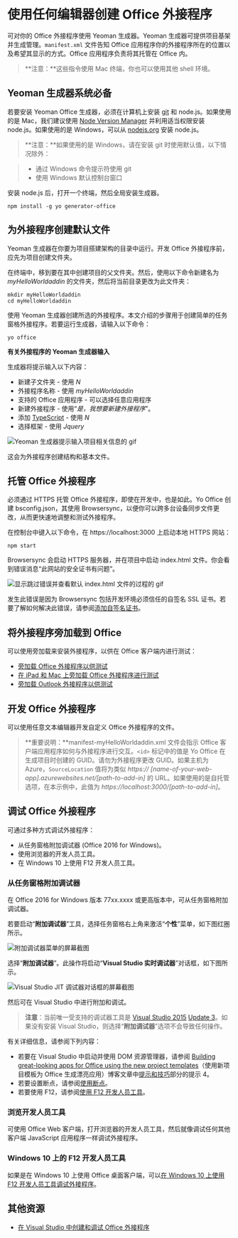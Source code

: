
# <a name="create-an-office-add-in-using-any-editor"></a>使用任何编辑器创建 Office 外接程序

可对你的 Office 外接程序使用 Yeoman 生成器。Yeoman 生成器可提供项目基架并生成管理。`manifest.xml` 文件告知 Office 应用程序你的外接程序所在的位置以及希望其显示的方式。Office 应用程序负责将其托管在 Office 内。

 >**注意：**这些指令使用 Mac 终端，你也可以使用其他 shell 环境。 


## <a name="prerequisites-for-the-yeoman-generator"></a>Yeoman 生成器系统必备

若要安装 Yeoman Office 生成器，必须在计算机上安装 [git](https://git-scm.com/downloads) 和 node.js。如果使用的是 Mac，我们建议使用 [Node Version Manager](https://github.com/creationix/nvm) 并利用适当权限安装 node.js。如果使用的是 Windows，可以从 [nodejs.org](https://nodejs.org/en/) 安装 node.js。

>**注意：**如果使用的是 Windows，请在安装 git 时使用默认值，以下情况除外：

>- 通过 Windows 命令提示符使用 git
>- 使用 Windows 默认控制台窗口

安装 node.js 后，打开一个终端，然后全局安装生成器。

```
npm install -g yo generator-office
```


## <a name="create-the-default-files-for-your-add-in"></a>为外接程序创建默认文件

Yeoman 生成器在你要为项目搭建架构的目录中运行。开发 Office 外接程序前，应先为项目创建文件夹。

在终端中，移到要在其中创建项目的父文件夹。然后，使用以下命令新建名为 _myHelloWorldaddin_ 的文件夹，然后将当前目录更改为此文件夹：




```
mkdir myHelloWorldaddin
cd myHelloWorldaddin
```

使用 Yeoman 生成器创建所选的外接程序。本文介绍的步骤用于创建简单的任务窗格外接程序。若要运行生成器，请输入以下命令：




```
yo office
```

**有关外接程序的 Yeoman 生成器输入**

生成器将提示输入以下内容： 


- 新建子文件夹 - 使用 _N_
- 外接程序名称 - 使用 _myHelloWorldaddin_ 
- 支持的 Office 应用程序 - 可以选择任意应用程序
- 新建外接程序 - 使用“_是，我想要新建外接程序_”。
- 添加 [TypeScript](https://www.typescriptlang.org/) - 使用 _N_
- 选择框架 - 使用 _Jquery_


![Yeoman 生成器提示输入项目相关信息的 gif](../../images/gettingstarted-fast.gif)

这会为外接程序创建结构和基本文件。


## <a name="hosting-your-office-add-in"></a>托管 Office 外接程序

必须通过 HTTPS 托管 Office 外接程序，即使在开发中，也是如此。Yo Office 创建 bsconfig.json，其使用 Browsersync，以便你可以跨多台设备同步文件更改，从而更快速地调整和测试外接程序。 

在控制台中键入以下命令，在 https://localhost:3000 上启动本地 HTTPS 网站：


```
npm start
```

Browsersync 会启动 HTTPS 服务器，并在项目中启动 index.html 文件。你会看到错误消息“此网站的安全证书有问题”。


![显示跳过错误并查看默认 index.html 文件的过程的 gif](../../images/ssl-chrome-bypass.gif)

发生此错误是因为 Browsersync 包括开发环境必须信任的自签名 SSL 证书。若要了解如何解决此错误，请参阅[添加自签名证书](https://github.com/OfficeDev/generator-office/blob/master/src/docs/ssl.md)。

## <a name="sideload-the-add-in-into-office"></a>将外接程序旁加载到 Office

可以使用旁加载来安装外接程序，以供在 Office 客户端内进行测试：

- [旁加载 Office 外接程序以供测试](../testing/create-a-network-shared-folder-catalog-for-task-pane-and-content-add-ins.md)
- [在 iPad 和 Mac 上旁加载 Office 外接程序进行测试](../testing/sideload-an-office-add-in-on-ipad-and-mac.md)   
- [旁加载 Outlook 外接程序以供测试](../outlook/testing-and-tips.md)

## <a name="develop-your-office-add-in"></a>开发 Office 外接程序

可以使用任意文本编辑器开发自定义 Office 外接程序的文件。

> **重要说明：**manifest-myHelloWorldaddin.xml 文件会指示 Office 客户端应用程序如何与外接程序进行交互。`<id>` 标记中的值是 Yo Office 在生成项目时创建的 GUID。请勿为外接程序更改 GUID。如果主机为 Azure，`SourceLocation` 值将为类似 _https:// [name-of-your-web-app].azurewebsites.net/[path-to-add-in]_ 的 URL。如果使用的是自托管选项，在本示例中，此值为 _https://localhost:3000/[path-to-add-in]_。


## <a name="debug-your-office-add-in"></a>调试 Office 外接程序

可通过多种方式调试外接程序：

- 从任务窗格附加调试器 (Office 2016 for Windows)。
- 使用浏览器的开发人员工具。
- 在 Windows 10 上使用 F12 开发人员工具。

### <a name="attach-debugger-from-the-task-pane"></a>从任务窗格附加调试器

在 Office 2016 for Windows 版本 77xx.xxxx 或更高版本中，可从任务窗格附加调试器。 

若要启动“**附加调试器**”工具，选择任务窗格右上角来激活“**个性**”菜单，如下图红圈所示。   

![附加调试器菜单的屏幕截图](../../images/attach-debugger.png)

选择“**附加调试器**”。此操作将启动“**Visual Studio 实时调试器**”对话框，如下图所示。 

![Visual Studio JIT 调试器对话框的屏幕截图](../../images/visual-studio-debugger.png)

然后可在 Visual Studio 中进行附加和调试。   

  > **注意**：当前唯一受支持的调试器工具是 [Visual Studio 2015](https://www.visualstudio.com/downloads/) [Update 3](https://msdn.microsoft.com/en-us/library/mt752379.aspx)。如果没有安装 Visual Studio，则选择“**附加调试器**”选项不会导致任何操作。  
  
有关详细信息，请参阅下列内容：

-    若要在 Visual Studio 中启动并使用 DOM 资源管理器，请参阅 [Building great-looking apps for Office using the new project templates](https://blogs.msdn.microsoft.com/officeapps/2013/04/16/building-great-looking-apps-for-office-using-the-new-project-templates)（使用新项目模板为 Office 生成漂亮应用）博客文章中[提示和技巧](https://blogs.msdn.microsoft.com/officeapps/2013/04/16/building-great-looking-apps-for-office-using-the-new-project-templates/#tips_tricks)部分的提示 4。
-    若要设置断点，请参阅[使用断点](https://msdn.microsoft.com/en-US/library/5557y8b4.aspx)。
-    若要使用 F12，请参阅[使用 F12 开发人员工具](https://msdn.microsoft.com/en-us/library/bg182326(v=vs.85).aspx)。

### <a name="browser-developer-tools"></a>浏览开发人员工具 

可使用 Office Web 客户端，打开浏览器的开发人员工具，然后就像调试任何其他客户端 JavaScript 应用程序一样调试外接程序。 

### <a name="f12-developer-tools-on-windows-10"></a>Windows 10 上的 F12 开发人员工具

如果是在 Windows 10 上使用 Office 桌面客户端，可以[在 Windows 10 上使用 F12 开发人员工具调试外接程序](../testing/debug-add-ins-using-f12-developer-tools-on-windows-10.md)。
    
## <a name="additional-resources"></a>其他资源


- [在 Visual Studio 中创建和调试 Office 外接程序](../../docs/get-started/create-and-debug-office-add-ins-in-visual-studio.md)
    

